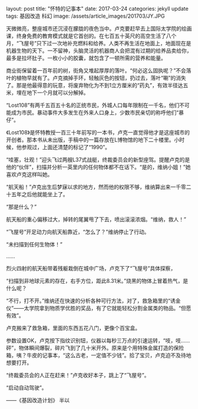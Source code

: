 layout: post
title:  "怀特的记事本"
date:   2017-03-24
categories: jekyll update
tags: 基因改造 科幻
image: /assets/article_images/201703/JY.JPG

 

天微微亮，整座城市还沉浸在朦胧的夜色当中。卢克要赶早去上国际太学院的绘画课，终身免费的教育模式就是它首创的。在七百五十英尺的高空生活了八个月，“飞屋号”只下过一次地补充燃料和给养。人类不再生活在地面上，地面现在是机器生物的天下。一不留神，头脑灵活的机器商人会把混有过期的给养品卖给你，最多是拉坏肚子。一枚小小的胶囊，就包含了一顿所需的营养和能量。

商业街保留着一百年前的树，街角又堆起厚厚的落叶。“何必这么固执呢？”不会落叶的植物早就有了。卢克摘掉手环，轻触灰色的按钮，扔过去，落叶“唰”的消失了。那是他最得意的玩意，将废弃物化为不到1立方厘米的“药丸”，有效半径达五米，埋在地下一个月就可以分解掉。

“Lost108”有两千五百五十名的正统市民，外城人口每年限制在一千名，他们不可能成为市民。暴动事件大多发生在外来人口身上，少数市民亲切的称呼他们“暴仔”。

《Lost108》是怀特教授一百三十年前写的一本书，卢克一直觉得他才是这座城市的开创者。那本书从未出版，手稿中的一篇存放在L博物馆的地下二十楼里。小时候，他参观过，上面还清楚的标记了“1990”。

“哇塞，壮观！”迎头飞过两艘L37式战艇，终裁委员会的新型座驾。提醒卢克的是他的“伙伴”，扫描并分析一英里内的任何物体都不在话下。“是的，维纳小姐！”她喜欢卢克这样叫她。

“航天船！”卢克出生后梦寐以求的地方，然而他的权限不够，维纳算出来一千零二十五年之后他就能坐上了。

“那是什么？”

航天船的重心偏移过大，掉转的尾翼甩了下去，喷出滚滚浓烟。“维纳，救人！”

“飞屋号”开足动力向航天船靠近，“怎么了？”维纳停止了行动。

“未扫描到任何生物体！”

……

烈火四射的航天船带着残躯栽倒在城中广场，卢克下了“飞屋号”具体探察，

“扫描到非地球元素的存在，右手方位，距此8.31米。”烧黑的物体上冒着热气，是什么呢？

“不行，打不开。”维纳还在快速的分析各种可行方法，对了，救急箱里的“诱金仪”——太学院拿到物质学优胜的奖品，有了它就能轻松分割金属类的物品。“但愿有效”。

卢克搬来了救急箱，里面的东西五花八门，更像个百宝盒。

参数设置OK，卢克按下指纹识别钮，仪器以每秒三万点的引速运转，“吱，吱……砰”，物体瞬间爆裂，碎片飞到了几十米开外。原来是个用特殊金属打造的保险箱，咦？牛皮的记事本，“这么古老，一定值不少钱”。拾了宝贝，卢克迫不及待地想要打开。

“终裁委员会的人正在赶来！”卢克收好本子，跳上了“飞屋号”。

“启动自动驾驶”。

 

 

 ——《基因改造计划》 半以